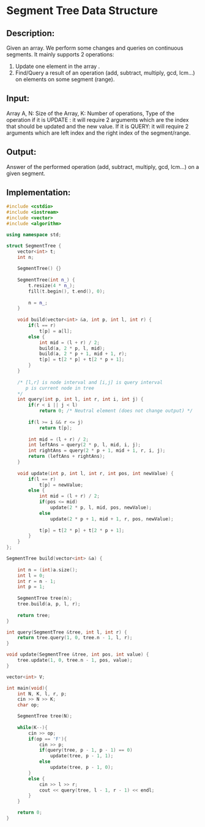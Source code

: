 # Segment Tree Data Structure
## Description:
Given an array. We perform some changes and queries on continuous segments. It mainly supports 2 operations:
  1. Update one element in the array .
  2. Find/Query a result of an operation (add, subtract, multiply, gcd, lcm...) on elements on some segment (range). 


## Input: 
Array A, N: Size of the Array, K: Number of operations, 
Type of the operation if it is UPDATE : it will require 2 arguments which are the index that should be updated and the new value. If it is QUERY: it will require 2 arguments which are left index and the right index of the segment/range. 

## Output: 
Answer of the performed operation (add, subtract, multiply, gcd, lcm...) on a given segment. 

## Implementation:


```c++
#include <cstdio>
#include <iostream>
#include <vector>
#include <algorithm>

using namespace std;

struct SegmentTree {
    vector<int> t;
    int n;
    
    SegmentTree() {}
    
    SegmentTree(int n_) {
        t.resize(4 * n_);
        fill(t.begin(), t.end(), 0);
        
        n = n_;
    }
    
    void build(vector<int> &a, int p, int l, int r) {
        if(l == r)
            t[p] = a[l];
        else {
            int mid = (l + r) / 2;
            build(a, 2 * p, l, mid);
            build(a, 2 * p + 1, mid + 1, r);
            t[p] = t[2 * p] + t[2 * p + 1];
        }
    }
    
    /* [l,r] is node interval and [i,j] is query interval
       p is current node in tree
    */
    int query(int p, int l, int r, int i, int j) {
        if(r < i || j < l)
            return 0; /* Neutral element (does not change output) */
            
        if(l >= i && r <= j)
            return t[p];
            
        int mid = (l + r) / 2;
        int leftAns = query(2 * p, l, mid, i, j);
        int rightAns = query(2 * p + 1, mid + 1, r, i, j);
        return (leftAns + rightAns);
    }
    
    void update(int p, int l, int r, int pos, int newValue) {
        if(l == r)
            t[p] = newValue;
        else {
            int mid = (l + r) / 2;
            if(pos <= mid)
                update(2 * p, l, mid, pos, newValue);
            else
                update(2 * p + 1, mid + 1, r, pos, newValue);
                
            t[p] = t[2 * p] + t[2 * p + 1];
        }
    }
};

SegmentTree build(vector<int> &a) {
    
    int n = (int)a.size();
    int l = 0;
    int r = n - 1;
    int p = 1;
    
    SegmentTree tree(n);
    tree.build(a, p, l, r);
    
    return tree;
}

int query(SegmentTree &tree, int l, int r) {
    return tree.query(1, 0, tree.n - 1, l, r);
}

void update(SegmentTree &tree, int pos, int value) {
    tree.update(1, 0, tree.n - 1, pos, value);
}

vector<int> V;

int main(void){
    int N, K, l, r, p;
    cin >> N >> K;
    char op;

    SegmentTree tree(N);
    
    while(K--){
        cin >> op;
        if(op == 'F'){
            cin >> p;
            if(query(tree, p - 1, p - 1) == 0)
                update(tree, p - 1, 1);
            else 
                update(tree, p - 1, 0);
        } 
        else {
            cin >> l >> r;
            cout << query(tree, l - 1, r - 1) << endl;
        }
    }

    return 0;
}
```
